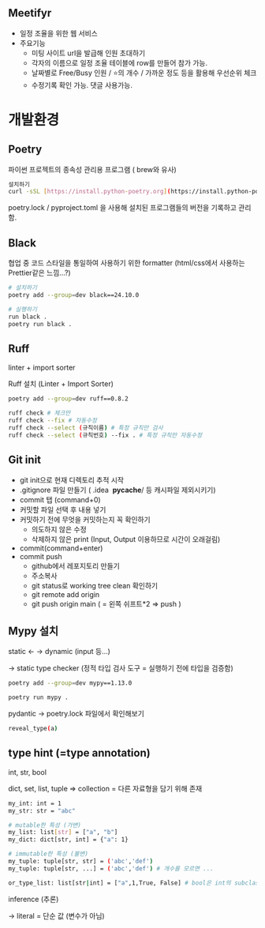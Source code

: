 # 

## Meetifyr

- 일정 조율을 위한 웹 서비스
- 주요기능
    - 미팅 사이트 url을 발급해 인원 초대하기
    - 각자의 이름으로 일정 조율 테이블에 row를 만들어 참가 가능.
    - 날짜별로 Free/Busy 인원 / ⭐️의 개수 / 가까운 정도  등을 활용해 우선순위 체크
    - 수정기록 확인 가능. 댓글 사용가능.

# 개발환경

## Poetry

파이썬 프로젝트의 종속성 관리용 프로그램 ( brew와 유사)

```bash
설치하기
curl -sSL [https://install.python-poetry.org](https://install.python-poetry.org/) | python3 - --version 1.8.5
```

poetry.lock / pyproject.toml 을 사용해 설치된 프로그램들의 버전을 기록하고 관리함.

## Black

협업 중 코드 스타일을 통일하여 사용하기 위한 formatter (html/css에서 사용하는 Prettier같은 느낌…?)

```bash
# 설치하기
poetry add --group=dev black==24.10.0
```

```bash
# 실행하기
run black .
poetry run black .
```

## Ruff

linter + import sorter

Ruff 설치 (Linter + Import Sorter)

```bash
poetry add --group=dev ruff==0.8.2 
```

```bash
ruff check # 체크만
ruff check --fix # 자동수정
ruff check --select (규칙이름) # 특정 규칙만 검사
ruff check --select (규칙번호) --fix . # 특정 규칙만 자동수정
```

## Git init

- git init으로 현재 디렉토리 추적 시작
- .gitignore 파일 만들기 ( .idea   **pycache**/ 등 캐시파일 제외시키기)
- commit 탭 (command+0)
- 커밋할 파일 선택 후 내용 넣기
- 커밋하기 전에 무엇을 커밋하는지 꼭 확인하기
    - 의도하지 않은 수정
    - 삭제하지 않은 print (Input, Output 이용하므로 시간이 오래걸림)
- commit(command+enter)
- commit push
    - github에서 레포지토리 만들기
    - 주소복사
    - git status로 working tree clean 확인하기
    - git remote add origin
    - git push origin main ( = 왼쪽 쉬프트*2 ⇒ push )
    

## Mypy 설치

static ← → dynamic (input 등…)

→ static type checker (정적 타입 검사 도구 = 실행하기 전에 타입을 검증함)

```bash
poetry add --group=dev mypy==1.13.0
```

```bash
poetry run mypy .
```

pydantic → poetry.lock 파일에서 확인해보기

```bash
reveal_type(a)
```

## type hint (=type annotation)

int, str, bool 

dict, set, list, tuple ⇒ collection = 다른 자료형을 담기 위해 존재

```bash
my_int: int = 1
my_str: str = "abc"

# mutable한 특성 (가변)
my_list: list[str] = ["a", "b"]
my_dict: dict[str, int] = {"a": 1}

# immutable한 특성 (불변)
my_tuple: tuple[str, str] = ('abc','def')
my_tuple: tuple[str, ...] = ('abc','def') # 개수를 모르면 ...

or_type_list: list[str|int] = ["a",1,True, False] # bool은 int의 subclass
```

inference (추론)

→ literal = 단순 값 (변수가 아님)